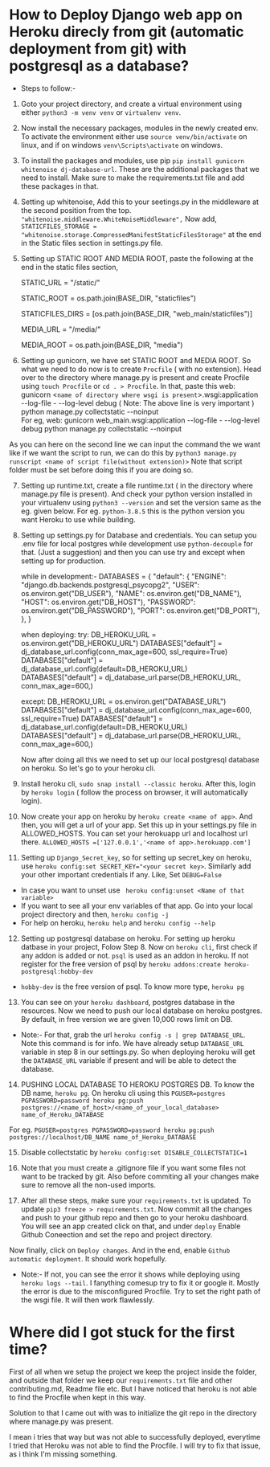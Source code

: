 # How to Deploy Django web app on Heroku direcly from git (automatic deployment from git) with postgresql as a database?

- Steps to follow:-

1. Goto your project directory, and create a virtual environment using either `python3 -m venv venv` or `virtualenv venv`.
2. Now install the necessary packages, modules in the newly created env. To activate the environment either use `source venv/bin/activate` on linux, and if on windows `venv\Scripts\activate` on windows.
3. To install the packages and modules, use pip `pip install gunicorn whitenoise dj-database-url`. These are the additional packages that we need to install. Make sure to make the requirements.txt file and add these packages in that.
4. Setting up whitenoise,
   Add this to your seetings.py in the middleware at the second position from the top. `"whitenoise.middleware.WhiteNoiseMiddleware",`
   Now add, `STATICFILES_STORAGE = "whitenoise.storage.CompressedManifestStaticFilesStorage"` at the end in the Static files section in settings.py file.
5. Setting up STATIC ROOT AND MEDIA ROOT, paste the following at the end in the static files section,

   STATIC_URL = "/static/"

   STATIC_ROOT = os.path.join(BASE_DIR, "staticfiles")

   STATICFILES_DIRS = [os.path.join(BASE_DIR, "web_main/staticfiles")]

   MEDIA_URL = "/media/"

   MEDIA_ROOT = os.path.join(BASE_DIR, "media")

6. Setting up gunicorn, we have set STATIC ROOT and MEDIA ROOT. So what we need to do now is to create `Procfile` ( with no extension). Head over to the directory where manage.py is present and create Procfile using `touch Procfile` or `cd . > Procfile`.
   In that, paste this
   web: gunicorn <`name of directory where wsgi is present`>.wsgi:application --log-file - --log-level debug
   ( Note: The above line is very important )
   python manage.py collectstatic --noinput  
    For eg,
   web: gunicorn web_main.wsgi:application --log-file - --log-level debug
   python manage.py collectstatic --noinput

As you can here on the second line we can input the command the we want like if we want the script to run, we can do this by `python3 manage.py runscript <name of script file(without extension)>` Note that script folder must be set before doing this if you are doing so.

7.  Setting up runtime.txt, create a file runtime.txt ( in the directory where manage.py file is present). And check your python version installed in your virtualenv using `python3 --version` and set the version same as the eg. given below.
    For eg.
    `python-3.8.5` this is the python version you want Heroku to use while building.

8.  Setting up settings.py for Database and credentials.
    You can setup you .env file for local postgres while development use `python-decouple` for that. (Just a suggestion) and then you can use try and except when setting up for production.

    while in development:-
    DATABASES = {
    "default": {
    "ENGINE": "django.db.backends.postgresql_psycopg2",
    "USER": os.environ.get("DB_USER"),
    "NAME": os.environ.get("DB_NAME"),
    "HOST": os.environ.get("DB_HOST"),
    "PASSWORD": os.environ.get("DB_PASSWORD"),
    "PORT": os.environ.get("DB_PORT"),
    },
    }

    when deploying:
    try:
    DB_HEROKU_URL = os.environ.get("DB_HEROKU_URL")
    DATABASES["default"] = dj_database_url.config(conn_max_age=600, ssl_require=True)
    DATABASES["default"] = dj_database_url.config(default=DB_HEROKU_URL)
    DATABASES["default"] = dj_database_url.parse(DB_HEROKU_URL, conn_max_age=600,)

    except:
    DB_HEROKU_URL = os.environ.get("DATABASE_URL")
    DATABASES["default"] = dj_database_url.config(conn_max_age=600, ssl_require=True)
    DATABASES["default"] = dj_database_url.config(default=DB_HEROKU_URL)
    DATABASES["default"] = dj_database_url.parse(DB_HEROKU_URL, conn_max_age=600,)

    Now after doing all this we need to set up our local postgresql database on heroku.
    So let's go to your heroku cli.

9.  Install heroku cli, `sudo snap install --classic heroku`. After this, login by `heroku login` ( follow the process on browser, it will automatically login).

10. Now create your app on heroku by `heroku create <name of app>`. And then, you will get a url of your app. Set this up in your settings.py file in ALLOWED_HOSTS. You can set your herokuapp url and localhost url there.
    `ALLOWED_HOSTS =['127.0.0.1','<name of app>.herokuapp.com']`

11. Setting up `Django_Secret_key`, so for setting up secret_key on heroku, use `heroku config:set SECRET_KEY="<your secret key>`. Similarly add your other important credentials if any. Like, Set `DEBUG=False`

- In case you want to unset use ` heroku config:unset <Name of that variable>`
- If you want to see all your env variables of that app. Go into your local project directory and then, `heroku config -j`
- For help on heroku, `heroku help` and `heroku config --help`

12. Setting up postgresql database on heroku. For setting up heroku datbase in your project, Folow Step 8.
    Now on `heroku cli`, first check if any addon is added or not.
    `psql` is used as an addon in heroku. If not register for the free version of psql by `heroku addons:create heroku-postgresql:hobby-dev`

- `hobby-dev` is the free version of psql. To know more type, `heroku pg`

13. You can see on your `heroku dashboard`, postgres database in the resources.
    Now we need to push our local database on heroku postgres. By default, in free version we are given 10,000 rows limit on DB.

- Note:- For that, grab the url `heroku config -s | grep DATABASE_URL`. Note this command is for info. We have already setup `DATABASE_URL` variable in step 8 in our settings.py. So when deploying heroku will get the `DATABASE_URL` variable if present and will be able to detect the database.

14. PUSHING LOCAL DATABASE TO HEROKU POSTGRES DB. To know the DB name, `heroku pg`.
    On heroku cli using this `PGUSER=postgres PGPASSWORD=password heroku pg:push postgres://<name_of_host>/<name_of_your_local_database> name_of_Heroku_DATABASE`

For eg. `PGUSER=postgres PGPASSWORD=password heroku pg:push postgres://localhost/DB_NAME name_of_Heroku_DATABASE`

15. Disable collectstatic by `heroku config:set DISABLE_COLLECTSTATIC=1`

16. Note that you must create a .gitignore file if you want some files not want to be tracked by git. Also before commiting all your changes make sure to remove all the non-used imports.

17. After all these steps, make sure your `requirements.txt` is updated. To update `pip3 freeze > requirements.txt`. Now commit all the changes and push to your github repo and then go to your heroku dashboard. You will see an app created click on that, and under `deploy` Enable Github Coneection and set the repo and project directory.

Now finally, click on `Deploy changes`. And in the end, enable `Github automatic deployment`. It should work hopefully.

- Note:- If not, you can see the error it shows while deploying using `heroku logs --tail`. I fanything comesup try to fix it or google it.
  Mostly the error is due to the misconfigured Procfile. Try to set the right path of the wsgi file. It will then work flawlessly.

# Where did I got stuck for the first time?

First of all when we setup the project we keep the project inside the folder, and outside that folder we keep our `requirements.txt` file and other contributing.md, Readme file etc. But I have noticed that heroku is not able to find the Procfile when kept in this way.

Solution to that I came out with was to initialize the git repo in the directory where manage.py was present.

I mean i tries that way but was not able to successfully deployed, everytime I tried that Heroku was not able to find the Procfile. I will try to fix that issue, as i think I'm missing something.
